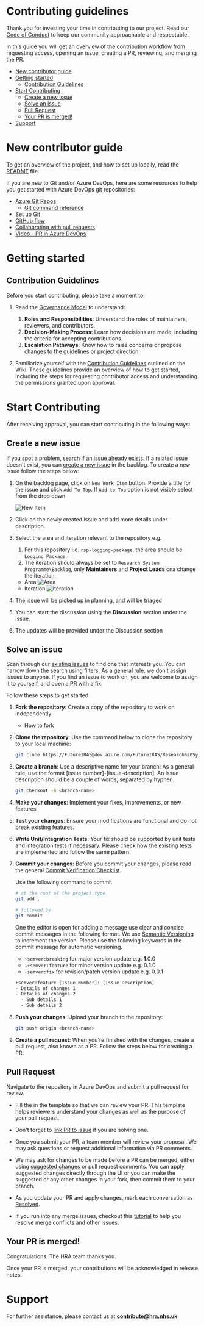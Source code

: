# Contributing guidelines <!-- omit in toc -->

Thank you for investing your time in contributing to our project. Read our [Code of Conduct](https://dev.azure.com/FutureIRAS/Research%20Systems%20Programme/_wiki/wikis/RSP.wiki/81/Code-of-Conduct) to keep our community approachable and respectable.

In this guide you will get an overview of the contribution workflow from requesting access, opening an issue, creating a PR, reviewing, and merging the PR.

- [New contributor guide](#new-contributor-guide)
- [Getting started](#getting-started)
  - [Contribution Guidelines](#contribution-guidelines)
- [Start Contributing](#start-contributing)
  - [Create a new issue](#create-a-new-issue)
  - [Solve an issue](#solve-an-issue)
  - [Pull Request](#pull-request)
  - [Your PR is merged!](#your-pr-is-merged)
- [Support](#support)

# New contributor guide

To get an overview of the project, and how to set up locally, read the [README](README.md) file.

If you are new to Git and/or Azure DevOps, here are some resources to help you get started with Azure DevOps git repositories:

- [Azure Git Repos](https://learn.microsoft.com/en-us/azure/devops/repos/git/?view=azure-devops)
  - [Git command reference](https://learn.microsoft.com/en-us/azure/devops/repos/git/command-prompt?view=azure-devops)
- [Set up Git](https://learn.microsoft.com/en-us/devops/develop/git/install-and-set-up-git)
- [GitHub flow](https://docs.github.com/en/get-started/using-github/github-flow)
- [Collaborating with pull requests](https://learn.microsoft.com/en-us/azure/devops/repos/git/pull-requests?view=azure-devops&tabs=browser)
- [Video - PR in Azure DevOps](https://learn.microsoft.com/en-us/shows/visual-studio-toolbox/pull-requests-in-azure-devops)

# Getting started

## Contribution Guidelines

Before you start contributing, please take a moment to:

1. Read the [Governance Model](https://dev.azure.com/FutureIRAS/Research%20Systems%20Programme/_wiki/wikis/RSP.wiki/88/Governance-Model) to understand:
   1. **Roles and Responsibilities**: Understand the roles of maintainers, reviewers, and contributors.
   2. **Decision-Making Process**: Learn how decisions are made, including the criteria for accepting contributions.
   3. **Escalation Pathways**: Know how to raise concerns or propose changes to the guidelines or project direction.

2. Familiarize yourself with the [Contribution Guidelines](https://dev.azure.com/FutureIRAS/Research%20Systems%20Programme/_wiki/wikis/RSP.wiki/83/Contribution-Guidelines) outlined on the Wiki. These guidelines provide an overview of how to get started, including the steps for requesting contributor access and understanding the permissions granted upon approval.

# Start Contributing

After receiving approval, you can start contributing in the following ways:

## Create a new issue

If you spot a problem, [search if an issue already exists](https://dev.azure.com/FutureIRAS/Research%20Systems%20Programme/_backlogs/backlog/Open%20Source%20Contributors%20Team/Issues). If a related issue doesn't exist, you can [create a new issue](https://dev.azure.com/FutureIRAS/Research%20Systems%20Programme/_backlogs/backlog/Open%20Source%20Contributors%20Team/Issues) in the backlog. To create a new issue follow the steps below:

1. On the backlog page, click on `New Work Item` button. Provide a title for the issue and click `Add To Top`. If `Add to Top` option is not visible select from the drop down

    ![New Item](./images/new-item.png)

2. Click on the newly created issue and add more details under description.
3. Select the area and iteration relevant to the repository e.g.
   1. For this repository i.e. `rsp-logging-package`, the area should be `Logging Package`.
   2. The iteration should always be set to `Research System Programme\Backlog`, only **Maintainers** and **Project Leads** cna change the iteration.

    - Area ![Area](./images/issue-area.png)
    - Iteration ![Iteration](./images/issue-iteration.png)

4. The issue will be picked up in planning, and will be triaged
5. You can start the discussion using the **Discussion** section under the issue.
6. The updates will be provided under the Discussion section

## Solve an issue

Scan through our [existing issues](https://dev.azure.com/FutureIRAS/Research%20Systems%20Programme/_backlogs/backlog/Open%20Source%20Contributors%20Team/Issues) to find one that interests you. You can narrow down the search using filters. As a general rule, we don’t assign issues to anyone. If you find an issue to work on, you are welcome to assign it to yourself, and open a PR with a fix.

Follow these steps to get started

1. **Fork the repository**: Create a copy of the repository to work on independently.

   - [How to fork](https://learn.microsoft.com/en-us/azure/devops/repos/git/forks?view=azure-devops&tabs=visual-studio#create-a-fork)

2. **Clone the repository**: Use the command below to clone the repository to your local machine:

   ```bash
   git clone https://FutureIRAS@dev.azure.com/FutureIRAS/Research%20Systems%20Programme/_git/rsp-logging-package
   ```

3. **Create a branch**: Use a descriptive name for your branch: As a general rule, use the format [issue number]-[issue-description]. An issue description should be a couple of words, separated by hyphen.

   ```bash
   git checkout -b <branch-name>
   ```

4. **Make your changes**: Implement your fixes, improvements, or new features.

5. **Test your changes**: Ensure your modifications are functional and do not break existing features.

6. **Write Unit/Integration Tests**: Your fix should be supported by unit tests and integration tests if necessary. Please check how the existing tests are implemented and follow the same pattern.

7. **Commit your changes**: Before you commit your changes, please read the general [Commit Verification Checklist](https://dev.azure.com/FutureIRAS/Research%20Systems%20Programme/_wiki/wikis/RSP.wiki/86/Commit-Verification-Checklist).
   
   Use the following command to commit
   
   ```bash
   # at the root of the project type
   git add .
   
   # followed by
   git commit
   ```
    One the editor is open for adding a message use clear and concise commit messages in the following format. We use [Semantic Versioning](https://semver.org/#semantic-versioning-200) to increment the version. Please use the following keywords in the commit message for automatic versioning. 

    - `+semver:breaking` for major version update e.g. **1**.0.0
    - `1+semver:feature` for minor version update e.g. 0.**1**.0
    - `+semver:fix` for revision/patch version update e.g. 0.0.**1**

    ```bash
    +semver:feature [Issue Number]: [Issue Description]
    - Details of changes 1
    - Details of changes 2
      - Sub details 1
      - Sub details 2
    ```

8.  **Push your changes**: Upload your branch to the repository:

    ```bash
    git push origin <branch-name>
    ```

9.  **Create a pull request**: When you're finished with the changes, create a pull request, also known as a PR. Follow the steps below for creating a PR.

## Pull Request

Navigate to the repository in Azure DevOps and submit a pull request for review.

- Fill the in the template so that we can review your PR. This template helps reviewers understand your changes as well as the purpose of your pull request.

- Don't forget to [link PR to issue](https://learn.microsoft.com/en-us/azure/devops/boards/backlogs/add-link?view=azure-devops#link-work-items-to-pull-requests) if you are solving one.

- Once you submit your PR, a team member will review your proposal. We may ask questions or request additional information via PR comments.

- We may ask for changes to be made before a PR can be merged, either using [suggested changes](https://devblogs.microsoft.com/devops/introducing-the-new-pull-request-experience-for-azure-repos/) or pull request comments. You can apply suggested changes directly through the UI or you can make the suggested or any other changes in your fork, then commit them to your branch.
- As you update your PR and apply changes, mark each conversation as [Resolved](https://learn.microsoft.com/en-us/azure/devops/repos/git/review-pull-requests?view=azure-devops&tabs=browser#reply-to-comments).
- If you run into any merge issues, checkout this [tutorial](https://learn.microsoft.com/en-us/azure/devops/repos/git/merging?view=azure-devops&tabs=visual-studio-2022&preserve-view=true) to help you resolve merge conflicts and other issues.

## Your PR is merged!

Congratulations. The HRA team thanks you.

Once your PR is merged, your contributions will be acknowledged in release notes.

# Support

For further assistance, please contact us at **[contribute@hra.nhs.uk](mailto:contribute@hra.nhs.uk)**.